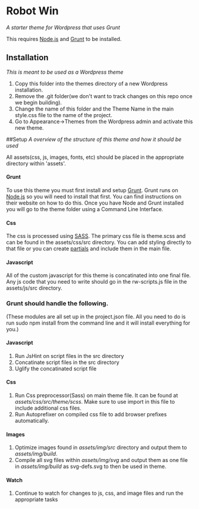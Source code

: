 # Robot Win
*A starter theme for Wordpress that uses Grunt*

This requires [Node.js](http://nodejs.org/) and [Grunt](http://gruntjs.com/) to be installed.

## Installation
*This is meant to be used as a Wordpress theme*

1. Copy this folder into the themes directory of a new Wordpress installation.
2. Remove the .git folder(we don't want to track changes on this repo once we begin building).
3. Change the name of this folder and the Theme Name in the main style.css file to the name of the project.
4. Go to Appearance->Themes from the Wordpress admin and activate this new theme.

##Setup
*A overview of the structure of this theme and how it should be used*

All assets(css, js, images, fonts, etc) should be placed in the appropriate directory within 'assets'. 

#### Grunt
To use this theme you must first install and setup [Grunt](http://gruntjs.com/). Grunt runs on [Node.js](http://nodejs.org/) so you will need to install that first. You can find instructions on their website on how to do this. Once you have Node and Grunt installed you will go to the theme folder using a Command Line Interface.

#### Css
The css is processed using [SASS](http://sass-lang.com/). The primary css file is theme.scss and can be found in the assets/css/src directory. You can add styling directly to that file or you can create [partials](http://sass-lang.com/guide#topic-4) and include them in the main file.

#### Javascript
All of the custom javascript for this theme is concatinated into one final file. Any js code that you need to write should go in the rw-scripts.js file in the assets/js/src directory.

### Grunt should handle the following.
(These modules are all set up in the project.json file. All you need to do is run sudo npm install from the command line and it will install everything for you.)

#### Javascript
1. Run JsHint on script files in the src directory
2. Concatinate script files in the src directory
3. Uglify the concatinated script file

#### Css
1. Run Css preprocessor(Sass) on main theme file. It can be found at *assets/css/src/theme/scss*. Make sure to use import in this file to include additional css files.
2. Run Autoprefixer on compiled css file to add browser prefixes automatically.

#### Images
1. Optimize images found in *assets/img/src* directory and output them to *assets/img/build*.
2. Compile all svg files within *assets/img/svg* and output them as one file in *assets/img/build* as svg-defs.svg to then be used in theme.

#### Watch
1. Continue to watch for changes to js, css, and image files and run the appropriate tasks

